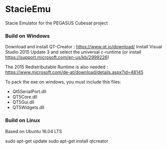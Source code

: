 # StacieEmu
Stacie Emulator for the PEGASUS Cubesat project


### Build on Windows

Download and install QT-Creator : https://www.qt.io/download/
Install Visual Studio 2015 Update 3 and select the universal c-runtime (or install https://support.microsoft.com/en-us/kb/2999226)

The 2015 Redistributable Runtime is also needed : https://www.microsoft.com/de-at/download/details.aspx?id=48145

To pack the exe on windows, you must include this files:
* Qt5SerialPort.dll
* QT5Core.dll
* QT5Gui.dll
* QT5Widgets.dll

### Build on Linux

Based on Ubuntu 16.04 LTS

sudo apt-get update
sudo apt-get install qtcreator

